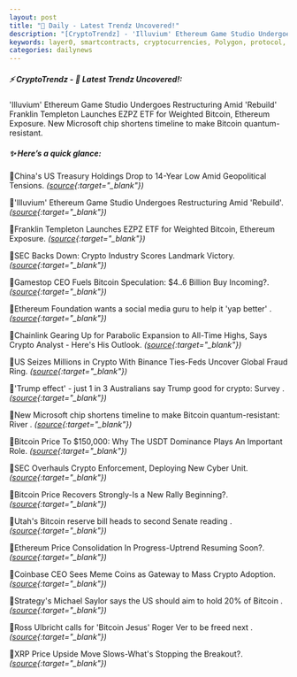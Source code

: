 ```yaml
---
layout: post
title: "🌅 Daily - Latest Trendz Uncovered!"
description: "[CryptoTrendz] - 'Illuvium' Ethereum Game Studio Undergoes Restructuring Amid 'Rebuild' Franklin Templeton Launches EZPZ ETF for Weighted Bitcoin, Ethereum Exposure. New Microsoft chip shortens timeline to make Bitcoin quantum-resistant."
keywords: layer0, smartcontracts, cryptocurrencies, Polygon, protocol, onchain, SOL, optimism
categories: dailynews
---
```


##### ⚡ CryptoTrendz - 📌 *Latest Trendz Uncovered!:*

'Illuvium' Ethereum Game Studio Undergoes Restructuring Amid 'Rebuild' Franklin Templeton Launches EZPZ ETF for Weighted Bitcoin, Ethereum Exposure. New Microsoft chip shortens timeline to make Bitcoin quantum-resistant.

##### ✨ *Here’s a quick glance:*


🔹China's US Treasury Holdings Drop to 14-Year Low Amid Geopolitical Tensions. *([source](https://s.avyag.com/u8x6){:target="_blank"})*

🔹'Illuvium' Ethereum Game Studio Undergoes Restructuring Amid 'Rebuild'. *([source](https://s.avyag.com/nhzx){:target="_blank"})*

🔹Franklin Templeton Launches EZPZ ETF for Weighted Bitcoin, Ethereum Exposure. *([source](https://s.avyag.com/xh9e){:target="_blank"})*

🔹SEC Backs Down: Crypto Industry Scores Landmark Victory. *([source](https://s.avyag.com/kuhy){:target="_blank"})*

🔹Gamestop CEO Fuels Bitcoin Speculation: $4..6 Billion Buy Incoming?. *([source](https://s.avyag.com/o7nh){:target="_blank"})*

🔹Ethereum Foundation wants a social media guru to help it 'yap better' . *([source](https://s.avyag.com/vp8v){:target="_blank"})*

🔹Chainlink Gearing Up for Parabolic Expansion to All-Time Highs, Says Crypto Analyst - Here's His Outlook. *([source](https://s.avyag.com/nimx){:target="_blank"})*

🔹US Seizes Millions in Crypto With Binance Ties-Feds Uncover Global Fraud Ring. *([source](https://s.avyag.com/hhul){:target="_blank"})*

🔹'Trump effect' - just 1 in 3 Australians say Trump good for crypto: Survey . *([source](https://s.avyag.com/kd23){:target="_blank"})*

🔹New Microsoft chip shortens timeline to make Bitcoin quantum-resistant: River . *([source](https://s.avyag.com/suek){:target="_blank"})*

🔹Bitcoin Price To $150,000: Why The USDT Dominance Plays An Important Role. *([source](https://s.avyag.com/uqj4){:target="_blank"})*

🔹SEC Overhauls Crypto Enforcement, Deploying New Cyber Unit. *([source](https://s.avyag.com/rwbv){:target="_blank"})*

🔹Bitcoin Price Recovers Strongly-Is a New Rally Beginning?. *([source](https://s.avyag.com/4p9q){:target="_blank"})*

🔹Utah's Bitcoin reserve bill heads to second Senate reading . *([source](https://s.avyag.com/c457){:target="_blank"})*

🔹Ethereum Price Consolidation In Progress-Uptrend Resuming Soon?. *([source](https://s.avyag.com/e2q3){:target="_blank"})*

🔹Coinbase CEO Sees Meme Coins as Gateway to Mass Crypto Adoption. *([source](https://s.avyag.com/bo8u){:target="_blank"})*

🔹Strategy's Michael Saylor says the US should aim to hold 20% of Bitcoin . *([source](https://s.avyag.com/vvi0){:target="_blank"})*

🔹Ross Ulbricht calls for 'Bitcoin Jesus' Roger Ver to be freed next . *([source](https://s.avyag.com/93lw){:target="_blank"})*

🔹XRP Price Upside Move Slows-What's Stopping the Breakout?. *([source](https://s.avyag.com/k4l0){:target="_blank"})*
